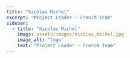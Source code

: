 ```yaml
---
title: "Nicolas Michel"
excerpt: "Project Leader - French Team"
sidebar:
  - title: "Nicolas Michel"
    image: assets/images/nicolas_michel.jpg
    image_alt: "logo"
    text: "Project Leader - French Team"
---
```

